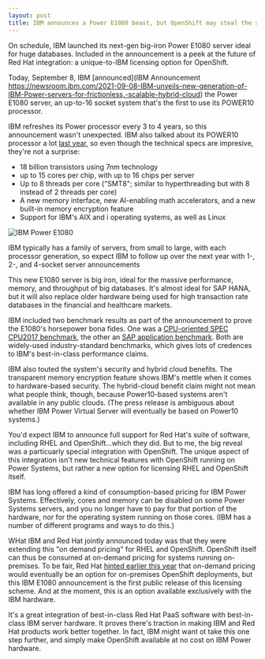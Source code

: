 ```yaml
---
layout: post
title: IBM announces a Power E1080 beast, but OpenShift may steal the spotlight
---
```


On schedule, IBM launched its next-gen big-iron Power E1080 server ideal for huge databases. Included in the announcement is a peek at the future of Red Hat integration: a unique-to-IBM licensing option for OpenShift.

Today, September 8, IBM [announced](IBM Announcement https://newsroom.ibm.com/2021-09-08-IBM-unveils-new-generation-of-IBM-Power-servers-for-frictionless,-scalable-hybrid-cloud) the Power E1080 server, an up-to-16 socket system that's the first to use its POWER10 processor. 

IBM refreshes its Power processor every 3 to 4 years, so this announcement wasn't unexpected. IBM also talked about its POWER10 processor a lot [last year](https://www.hc32.hotchips.org/assets/program/conference/day1/HotChips2020_Server_Processors_IBM_Starke_POWER10_v33.pdf), so even though the technical specs are impresive, they're not a surprise:

* 18 billion transistors using 7nm technology
* up to 15 cores per chip, with up to 16 chips per server
* Up to 8 threads per core ("SMT8"; similar to hyperthreading but with 8 instead of 2 threads per core)
* A new memory interface, new AI-enabling math accelerators, and a new built-in memory encryption feature
* Support for IBM's AIX and i operating systems, as well as Linux

![IBM Power E1080](https://mma.prnewswire.com/media/1608358/IBM_Power_E1080_Top_Down.jpg "E1080 Top Down View")

IBM typically has a family of servers, from small to large, with each processor generation, so expect IBM to follow up over the next year with 1-, 2-, and 4-socket server announcements

This new E1080 server is big iron, ideal for the massive performance, memory, and throughput of big databases.  It's almost ideal for SAP HANA, but it will also replace older hardware being used for high transaction rate databases in the financial and healthcare markets.

IBM included two benchmark results as part of the announcement to prove the E1080's horsepower bona fides. One was a [CPU-oriented SPEC CPU2017 benchmark](http://spec.org/cpu2017/results/res2021q3/cpu2017-20210814-28679.html), the other an [SAP application benchmark](https://www.sap.com/dmc/benchmark/2021/Cert21059.pdf).  Both are widely-used industry-standard benchmarks, which gives lots of credences to IBM's best-in-class performance claims.

IBM also touted the system's security and hybrid cloud benefits.  The transparent memory encryption feature shows IBM's mettle when it comes to hardware-based security.  The hybrid-cloud benefit claim might not mean what people think, though, because Power10-based systems aren't available in any public clouds.  (The press release is ambiguous about whether IBM Power Virtual Server will eventually be based on Power10 systems.)

You'd expect IBM to announce full support for Red Hat's suite of software, including RHEL and OpenShift...which they did. But to me, the big reveal was a particuarly special integration with OpenShift.  The unique aspect of this integration isn't new technical features with OpenShift running on Power Systems, but rather a new option for licensing RHEL and OpenShift itself.

IBM has long offered a kind of consumption-based pricing for IBM Power Systems. Effectively, cores and memory can be disabled on some Power Systems servers, and you no longer have to pay for that portion of the hardware, nor for the operating system running on those cores.  (IBM has a number of different programs and ways to do this.)

WHat IBM and Red Hat jointly announced today was that they were extending this "on demand pricing" for RHEL and OpenShift. OpenShift itself can thus be consumed at on-demand pricing for systems running on-premises.  To be fair, Red Hat [hinted earlier this year](https://www.youtube.com/watch?v=KHUXlxhlWBM&t=2223s) that on-demand pricing would eventually be an option for on-premises OpenShift deployments, but this IBM E1080 announcement is the first public release of this licensing scheme.  And at the moment, this is an option available exclusively with the IBM hardware.

It's a great integration of best-in-class Red Hat PaaS software with best-in-class IBM server hardware. It proves there's traction in making IBM and Red Hat products work better together.  In fact, IBM might want ot take this one step further, and simply make OpenShift available at no cost on IBM Power hardware.
